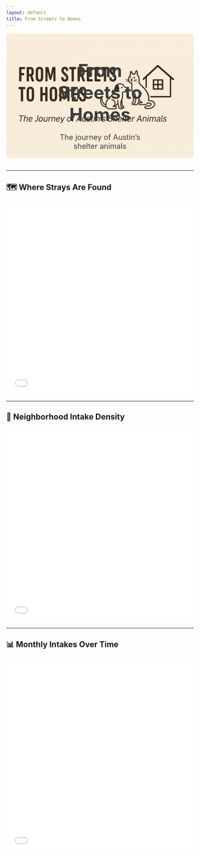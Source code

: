 ```yaml
---
layout: default
title: From Streets to Homes
---
```


<!-- Hero Section -->
<div style="position: relative; text-align: center; margin-bottom: 30px;">
  <img src="assets/cover.png" alt="Cover" style="width:100%; max-height:400px; object-fit:cover; border-radius: 8px;">
  <div style="position: absolute; top: 50%; left: 50%; transform: translate(-50%, -50%); color: #3C3C3C;">
    <h1 style="font-size: 48px; margin-bottom: 5px;">From Streets to Homes</h1>
    <p style="font-size: 20px;">The journey of Austin’s shelter animals</p>
  </div>
</div>

---

## 🗺️ Where Strays Are Found

<iframe src="assets/heatmap_final.html" width="100%" height="520" frameborder="0" style="border-radius: 8px;"></iframe>

---

## 🧭 Neighborhood Intake Density

<iframe src="assets/choropleth_yellow_to_blue.html" width="100%" height="520" frameborder="0" style="border-radius: 8px;"></iframe>

---

## 📊 Monthly Intakes Over Time

<iframe src="assets/monthly_intake.html" width="100%" height="520" frameborder="0" style="border-radius: 8px;"></iframe>
